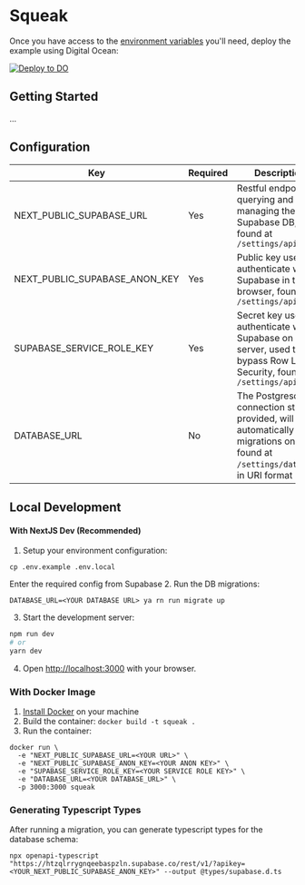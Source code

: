 # Squeak

Once you have access to the [environment variables](#configuration) you'll need, deploy the example using Digital Ocean:

[![Deploy to DO](https://www.deploytodo.com/do-btn-blue.svg)](https://cloud.digitalocean.com/apps/new?repo=https://github.com/joesaunderson/squeak/tree/master)

## Getting Started

...

## Configuration

| Key                           | Required | Description                                                                                                                             |
|-------------------------------|----------|-----------------------------------------------------------------------------------------------------------------------------------------|
| NEXT_PUBLIC_SUPABASE_URL      | Yes      | Restful endpoint for querying and managing the Supabase DB, found at `/settings/api`                                                    |
| NEXT_PUBLIC_SUPABASE_ANON_KEY | Yes      | Public key used to authenticate with Supabase in the browser, found at `/settings/api`                                                  |
| SUPABASE_SERVICE_ROLE_KEY     | Yes      | Secret key used to authenticate with Supabase on the server, used to bypass Row Level Security, found at `/settings/api`                |
| DATABASE_URL                  | No       | The Postgresql connection string, if provided, will automatically run migrations on start, found at `/settings/database`, in URI format |


## Local Development

#### With NextJS Dev (Recommended)

1. Setup your environment configuration:
```shell
cp .env.example .env.local
```
Enter the required config from Supabase
2. Run the DB migrations:
```shell
DATABASE_URL=<YOUR DATABASE URL> ya rn run migrate up
```
3. Start the development server:
```bash
npm run dev
# or
yarn dev
```
4. Open [http://localhost:3000](http://localhost:3000) with your browser.

### With Docker Image

1. [Install Docker](https://docs.docker.com/get-docker/) on your machine
2. Build the container: `docker build -t squeak .`
3. Run the container: 
```shell
docker run \
  -e "NEXT_PUBLIC_SUPABASE_URL=<YOUR URL>" \
  -e "NEXT_PUBLIC_SUPABASE_ANON_KEY=<YOUR ANON KEY>" \
  -e "SUPABASE_SERVICE_ROLE_KEY=<YOUR SERVICE ROLE KEY>" \
  -e "DATABASE_URL=<YOUR DATABASE_URL>" \
  -p 3000:3000 squeak
````

### Generating Typescript Types

After running a migration, you can generate typescript types for the database schema:

```shell
npx openapi-typescript "https://htzqlrrygnqeebaspzln.supabase.co/rest/v1/?apikey=<YOUR_NEXT_PUBLIC_SUPABASE_ANON_KEY>" --output @types/supabase.d.ts
```